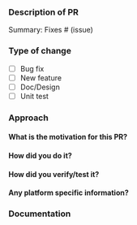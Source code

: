 <!--
Please make sure you've read and understood our contributing guidelines;
https://github.com/Azure/SONiC/blob/gh-pages/CONTRIBUTING.md

Please provide following information to help code review process a bit easier:
-->
### Description of PR
<!--
- Please include a summary of the change and which issue is fixed.
- Please also include relevant motivation and context. Where should reviewer start? background context?
- List any dependencies that are required for this change.
-->

Summary:
Fixes # (issue)

### Type of change

<!--
- Fill x for your type of change.
- e.g.
- [x] Bug fix
-->

- [ ] Bug fix
- [ ] New feature
- [ ] Doc/Design
- [ ] Unit test

### Approach
#### What is the motivation for this PR?

#### How did you do it?

#### How did you verify/test it?

#### Any platform specific information?

### Documentation 
<!--
(If it's a new feature, new test case)
Did you update documentation/Wiki relevant to your implementation?
Link to the wiki page?
-->